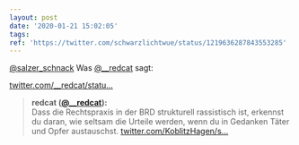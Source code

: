 ```yaml
---
layout: post
date: '2020-01-21 15:02:05'
tags: 
ref: 'https://twitter.com/schwarzlichtwue/status/1219636287843553285'
---
```

[@salzer_schnack](https://twitter.com/salzer_schnack) Was [@__redcat](https://twitter.com/__redcat) sagt:

[twitter.com/__redcat/statu…](https://twitter.com/__redcat/status/1215151448381706240?s=19)
> <b>redcat ([@__redcat](https://twitter.com/__redcat)):</b>  
>Dass die Rechtspraxis in der BRD strukturell rassistisch ist, erkennst du daran, wie seltsam die Urteile werden, wenn du in Gedanken Täter und Opfer austauschst. [twitter.com/KoblitzHagen/s…](https://twitter.com/KoblitzHagen/status/1214983128772743168)  

